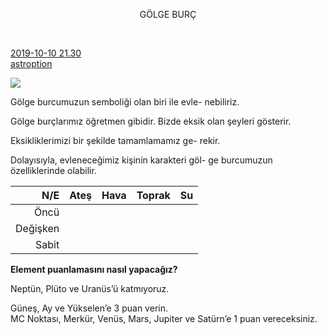 <link href="https://x361x3ch.github.io/astro/styles.css" rel="stylesheet">

<link href="https://emoji-css.afeld.me/emoji.css" rel="stylesheet">

<center>

<fash> 

GÖLGE BURÇ

 </fash>

</center>

<br/>

<p class="kaynak">

<a style="font-weight: 400;" href="https://twitter.com/i/status/1168083846904123394">
2019-10-10 21.30</a> <br/> <a style="font-weight: 400;" href="https://twitter.com/astroption">astroption</a> </p>

[![](https://twitter.com/pic/profile_images/1155900734371717120/IGVGkjws_bigger.jpg)](https://twitter.com/astroption)

Gölge burcumuzun semboliği olan biri ile evle-
nebiliriz.  

Gölge burçlarımız öğretmen gibidir. Bizde eksik olan şeyleri gösterir.  

Eksikliklerimizi bir şekilde tamamlamamız ge-
rekir.  

Dolayısıyla, evleneceğimiz kişinin karakteri göl-
ge burcumuzun özelliklerinde olabilir.

<!-- https://twitter.com/i/status/1168086453412384768 -->  

| N/E | Ateş | Hava | Toprak | Su |  
|---:|:---:|:---:|:---:|:---:|  
| Öncü | <i class="em em-aries" aria-role="presentation" aria-label="ARIES"></i> | <i class="em em-libra" aria-role="presentation" aria-label="LIBRA"></i> | <i class="em em-capricorn" aria-role="presentation" aria-label="CAPRICORN"></i> | <i class="em em-cancer" aria-role="presentation" aria-label="CANCER"></i> |  
| Değişken | <i class="em em-sagittarius" aria-role="presentation" aria-label="SAGITTARIUS"></i> | <i class="em em-gemini" aria-role="presentation" aria-label="GEMINI"></i> | <i class="em em-virgo" aria-role="presentation" aria-label="VIRGO"></i> | <i class="em em-pisces" aria-role="presentation" aria-label="PISCES"></i> |  
| Sabit | <i class="em em-leo" aria-role="presentation" aria-label="LEO"></i> | <i class="em em-aquarius" aria-role="presentation" aria-label="AQUARIUS"></i> | <i class="em em-taurus" aria-role="presentation" aria-label="TAURUS"></i> | <i class="em em-scorpius" aria-role="presentation" aria-label="SCORPIUS"></i> |  

<!-- 
Elementler  
Ateş Koç, Aslan, Yay  
Su Yengeç, Akrep, Balık  
Toprak Boğa, Başak, Oğlak  
Hava ikizler, Terazi, Kova  

Nitelikler  
Sabit Boğa, Akrep, Aslan, Kova  
Öncü Koç, Yengeç, Terazi, Oğlak  
Değişken İkizler, Başak, Yay, Balık -->

<!-- https://twitter.com/astroption/status/1182362783838543873 -->

**Element puanlamasını nasıl yapacağız?**

Neptün, Plüto ve Uranüs’ü katmıyoruz.  

Güneş, Ay ve Yükselen’e 3 puan verin.  
MC Noktası, Merkür, Venüs, Mars, Jupiter ve Satürn’e 1 puan vereceksiniz.